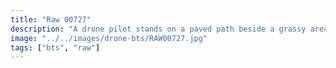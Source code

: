 ```yaml
---
title: "Raw 00727"
description: "A drone pilot stands on a paved path beside a grassy area, looking down at the controller during operation."
image: "../../images/drone-bts/RAW00727.jpg"
tags: ["bts", "raw"] 
---
```

